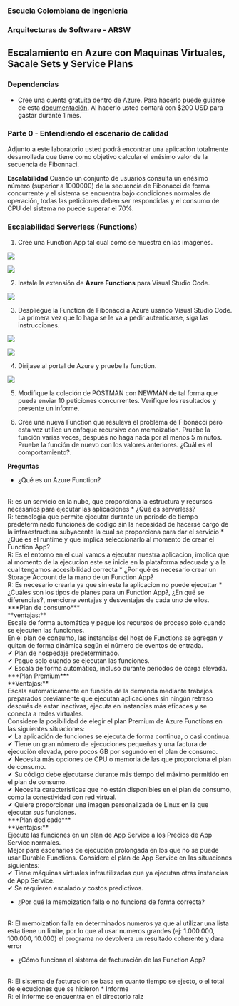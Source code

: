 ### Escuela Colombiana de Ingeniería
### Arquitecturas de Software - ARSW

## Escalamiento en Azure con Maquinas Virtuales, Sacale Sets y Service Plans

### Dependencias
* Cree una cuenta gratuita dentro de Azure. Para hacerlo puede guiarse de esta [documentación](https://azure.microsoft.com/en-us/free/search/?&ef_id=Cj0KCQiA2ITuBRDkARIsAMK9Q7MuvuTqIfK15LWfaM7bLL_QsBbC5XhJJezUbcfx-qAnfPjH568chTMaAkAsEALw_wcB:G:s&OCID=AID2000068_SEM_alOkB9ZE&MarinID=alOkB9ZE_368060503322_%2Bazure_b_c__79187603991_kwd-23159435208&lnkd=Google_Azure_Brand&dclid=CjgKEAiA2ITuBRDchty8lqPlzS4SJAC3x4k1mAxU7XNhWdOSESfffUnMNjLWcAIuikQnj3C4U8xRG_D_BwE). Al hacerlo usted contará con $200 USD para gastar durante 1 mes.

### Parte 0 - Entendiendo el escenario de calidad

Adjunto a este laboratorio usted podrá encontrar una aplicación totalmente desarrollada que tiene como objetivo calcular el enésimo valor de la secuencia de Fibonnaci.

**Escalabilidad**
Cuando un conjunto de usuarios consulta un enésimo número (superior a 1000000) de la secuencia de Fibonacci de forma concurrente y el sistema se encuentra bajo condiciones normales de operación, todas las peticiones deben ser respondidas y el consumo de CPU del sistema no puede superar el 70%.

### Escalabilidad Serverless (Functions)

1. Cree una Function App tal cual como se muestra en las  imagenes.

![](images/part3/part3-function-config.png)

![](images/part3/part3-function-configii.png)

2. Instale la extensión de **Azure Functions** para Visual Studio Code.

![](images/part3/part3-install-extension.png)

3. Despliegue la Function de Fibonacci a Azure usando Visual Studio Code. La primera vez que lo haga se le va a pedir autenticarse, siga las instrucciones.

![](images/part3/part3-deploy-function-1.png)

![](images/part3/part3-deploy-function-2.png)

4. Dirijase al portal de Azure y pruebe la function.

![](images/part3/part3-test-function.png)

5. Modifique la coleción de POSTMAN con NEWMAN de tal forma que pueda enviar 10 peticiones concurrentes. Verifique los resultados y presente un informe.

6. Cree una nueva Function que resuleva el problema de Fibonacci pero esta vez utilice un enfoque recursivo con memoization. Pruebe la función varias veces, después no haga nada por al menos 5 minutos. Pruebe la función de nuevo con los valores anteriores. ¿Cuál es el comportamiento?.

**Preguntas**

* ¿Qué es un Azure Function?
<br>
R: es un servicio en la nube, que proporciona la estructura y recursos necesarios para ejecutar las aplicaciones 
* ¿Qué es serverless?
<br>
R: tecnologia que permite ejecutar durante un periodo de tiempo predeterminado funciones de codigo sin la necesidad de hacerse cargo de la infraestructura subyacente la cual se proporciona para dar el servicio
* ¿Qué es el runtime y que implica seleccionarlo al momento de crear el Function App?
<br>
R: Es el entorno en el cual vamos a ejecutar nuestra aplicacion, implica que al momento de la ejecucion este se inicie en la plataforma adecuada y a la cual tengamos accesibilidad correcta 
* ¿Por qué es necesario crear un Storage Account de la mano de un Function App?
<br>
R: Es necesario crearla ya que sin este la aplicacion no puede ejecuttar 
* ¿Cuáles son los tipos de planes para un Function App?, ¿En qué se diferencias?, mencione ventajas y desventajas de cada uno de ellos.
<br>
***Plan de consumo***<br>
**ventajas:**<br>
Escale de forma automática y pague los recursos de proceso solo cuando se ejecuten las funciones.
<br>
En el plan de consumo, las instancias del host de Functions se agregan y quitan de forma dinámica según el número de eventos de entrada.
<br>
✔ Plan de hospedaje predeterminado.<br>
✔ Pague solo cuando se ejecutan las funciones.<br>
✔ Escala de forma automática, incluso durante períodos de carga elevada.<br>
***Plan Premium***<br>
**Ventajas:**<br>
Escala automáticamente en función de la demanda mediante trabajos preparados previamente que ejecutan aplicaciones sin ningún retraso después de estar inactivas, ejecuta en instancias más eficaces y se conecta a redes virtuales.<br>
Considere la posibilidad de elegir el plan Premium de Azure Functions en las siguientes situaciones:<br>
✔ La aplicación de funciones se ejecuta de forma continua, o casi continua.<br>
✔ Tiene un gran número de ejecuciones pequeñas y una factura de ejecución elevada, pero pocos GB por segundo en el plan de consumo.<br>
✔ Necesita más opciones de CPU o memoria de las que proporciona el plan de consumo.<br>
✔ Su código debe ejecutarse durante más tiempo del máximo permitido en el plan de consumo.<br>
✔ Necesita características que no están disponibles en el plan de consumo, como la conectividad con red virtual.<br>
✔ Quiere proporcionar una imagen personalizada de Linux en la que ejecutar sus funciones.<br>
***Plan dedicado***<br>
**Ventajas:**<br>
Ejecute las funciones en un plan de App Service a los Precios de App Service normales.<br>
Mejor para escenarios de ejecución prolongada en los que no se puede usar Durable Functions. Considere el plan de App Service en las situaciones siguientes:<br>
✔ Tiene máquinas virtuales infrautilizadas que ya ejecutan otras instancias de App Service.<br>
✔ Se requieren escalado y costos predictivos.<br>

* ¿Por qué la memoization falla o no funciona de forma correcta?
<br>
R: El memoization falla en determinados numeros ya que al utilizar una lista esta tiene un limite, por lo que al usar numeros grandes (ej: 1.000.000, 100.000, 10.000) el programa no devolvera un resultado coherente y dara error

* ¿Cómo funciona el sistema de facturación de las Function App?
<br>
R: El sistema de facturacion se basa en cuanto tiempo se ejecto, o el total de ejecuciones que se hicieron
* Informe
<br>
R: el informe se encuentra en el directorio raiz
